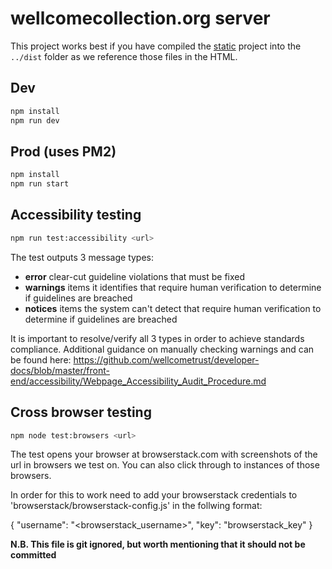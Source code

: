 # wellcomecollection.org server

This project works best if you have compiled the [static](../static) project into the
`../dist` folder as we reference those files in the HTML.


## Dev

```bash
npm install
npm run dev
```


## Prod (uses PM2)

```bash
npm install
npm run start
```

## Accessibility testing

```bash
npm run test:accessibility <url> 
```

The test outputs 3 message types:

- **error** clear-cut guideline violations that must be fixed
- **warnings** items it identifies that require human verification to determine if guidelines are breached
- **notices** items the system can't detect that require human verification to determine if guidelines are breached

It is important to resolve/verify all 3 types in order to achieve standards compliance.
Additional guidance on manually checking warnings and can be found here:
https://github.com/wellcometrust/developer-docs/blob/master/front-end/accessibility/Webpage_Accessibility_Audit_Procedure.md 


## Cross browser testing

```bash
npm node test:browsers <url>
```

The test opens your browser at browserstack.com with screenshots of the url in browsers we test on. 
You can also click through to instances of those browsers.

In order for this to work need to add your browserstack credentials to 'browserstack/browserstack-config.js'
in the follwing format:

{
  "username": "<browserstack_username>",
  "key": "browserstack_key"
}

**N.B. This file is git ignored, but worth mentioning that it should not be committed**
